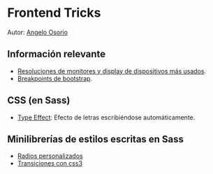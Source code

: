 # Frontend Tricks
Autor: [Angelo Osorio](https://twitter.com/Engel_PAIN)

## Información relevante
* [Resoluciones de monitores y display de dispositivos más usados](./datos/resoluciones.md).
* [Breakpoints de bootstrap](./datos/media-queries.md).

## CSS (en Sass)
* [Type Effect](./typeeffect/readme.md): Efecto de letras escribiéndose automáticamente.

## Minilibrerías de estilos escritas en Sass
   * [Radios personalizados](./radios/radios.md)
   * [Transiciones con css3](./transition/README.md)

